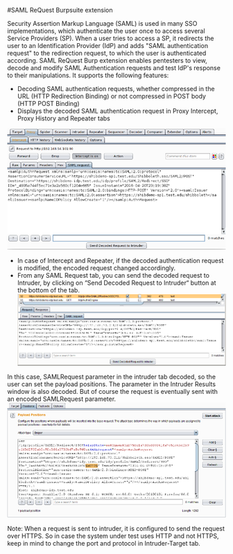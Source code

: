 #SAML ReQuest Burpsuite extension

Security Assertion Markup Language (SAML) is used in many SSO implementations, which authenticate the user once to access several Service Providers (SP). When a user tries to access a SP, it redirects the user to an Identification Provider (IdP) and adds "SAML authentication request" to the redirection request, to which the user is authenticated according. 
SAML ReQuest Burp extension enables pentesters to view, decode and modify SAML Authentication requests and test IdP's response to their manipulations. It supports the following features:
- Decoding SAML authentication requests, whether compressed in the URL (HTTP Redirection Binding) or not compressed in POST body (HTTP POST Binding)
- Displays the decoded SAML authentication request in Proxy Intercept, Proxy History and Repeater tabs

![SAML ReQuest in Proxy](images/SAML_Request_in_proxy.png)

- In case of Intercept and Repeater, if the decoded authentication request is modified, the encoded request changed accordingly.
- From any SAML Request tab, you can send the decoded request to Intruder, by clicking on “Send Decoded Request to Intruder“ button at the bottom of the tab. 
![Send to Intruder](images/SendToIntruderBtn.PNG)

In this case, SAMLRequest parameter in the intruder tab decoded, so the user can set the payload positions. The parameter in the Intruder Results window is also decoded. But of course the request is eventually sent with an encoded SAMLRequest parameter.
![Decoded authentication request](images/SAMLIntruder_b4_attack.PNG)

Note: When a request is sent to intruder, it is configured to send the request over HTTPS. So in case the system under test uses HTTP and not HTTPS, keep in mind to change the port and protocol in Intruder-Target tab.

